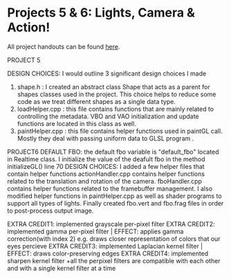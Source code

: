 # Projects 5 & 6: Lights, Camera & Action!

All project handouts can be found [here](https://cs1230.graphics/projects).

PROJECT 5

DESIGN CHOICES: I would outline 3 significant design choices I made
1) shape.h : I created an abstract class Shape that acts as a parent for shapes classes
used in the project. This choice helps to reduce some code as we treat different shapes
as a single data type.
2) loadHelper.cpp : this file contains functions that are mainly related to controlling
the metadata. VBO and VAO initialization and update functions are located in this class
as well.
3) paintHelper.cpp : this file contains helper functions used in paintGL call. Mostly
they deal with passing uniform data to GLSL program .

PROJECT6
DEFAULT FBO: the default fbo variable is "default_fbo" located in Realtime class.
I initialize the value of the deafult fbo in the method initializeGL() line 70
DESIGN CHOICES: I added a few helper files that contain helper functions
actionHandler.cpp contains helper functions related to the translation and
rotation of the camera.
fboHandler.cpp contains helper functions related to the framebuffer management.
I also modified helper functions in paintHelper.cpp as well as shader programs to 
support all types of lights. Finally created fbo.vert and fbo.frag files in order 
to post-process output image.

EXTRA CREDIT1: implemented grayscale per-pixel filter
EXTRA CREDIT2: implemented gamma per-pixel filter | EFFECT: applies gamma correction(with index 2) e.g.
draws closer representation of colors that our eyes percieve
EXTRA CREDIT3: implemented Laplacian kernel filter | EFFECT: draws color-preserving edges
EXTRA CREDIT4: implemented sharpen kernel filter
+all the perpixel filters are compatible with each other and with a single kernel filter at a time
